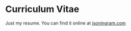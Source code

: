 # Curriculum Vitae
Just my resume. You can find it online at <a href="http://jsoningram.com">jsoningram.com</a>

